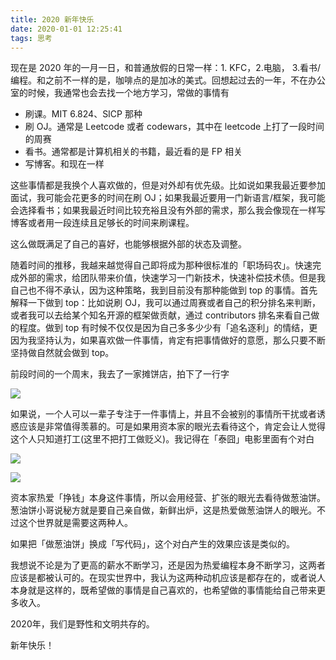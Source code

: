 ```yaml
---
title: 2020 新年快乐
date: 2020-01-01 12:25:41
tags: 思考
---
```

现在是 2020 年的一月一日，和普通放假的日常一样：1. KFC，2.电脑， 3.看书/编程。和之前不一样的是，咖啡点的是加冰的美式。回想起过去的一年，不在办公室的时候，我通常也会去找一个地方学习，常做的事情有

- 刷课。MIT 6.824、SICP 那种
- 刷 OJ。通常是 Leetcode 或者 codewars，其中在 leetcode 上打了一段时间的周赛
- 看书。通常都是计算机相关的书籍，最近看的是 FP 相关
- 写博客。和现在一样

这些事情都是我换个人喜欢做的，但是对外却有优先级。比如说如果我最近要参加面试，我可能会花更多的时间在刷 OJ；如果我最近要用一门新语言/框架，我可能会选择看书；如果我最近时间比较充裕且没有外部的需求，那么我会像现在一样写博客或者用一段连续且足够长的时间来刷课程。

这么做既满足了自己的喜好，也能够根据外部的状态及调整。

随着时间的推移，我越来越觉得自己即将成为那种很标准的「职场码农」。快速完成外部的需求，给团队带来价值，快速学习一门新技术，快速补偿技术债。但是我自己也不得不承认，因为这种策略，我到目前没有那种能做到 top 的事情。首先解释一下做到 top：比如说刷 OJ，我可以通过周赛或者自己的积分排名来判断，或者我可以去给某个知名开源的框架做贡献，通过 contributors 排名来看自己做的程度。做到 top 有时候不仅仅是因为自己多多少少有「追名逐利」的情结，更因为我坚持认为，如果喜欢做一件事情，肯定有把事情做好的意愿，那么只要不断坚持做自然就会做到 top。

前段时间的一个周末，我去了一家摊饼店，拍下了一行字

![](http://ww1.sinaimg.cn/mw690/a67b702fgy1gagzjtfpp5j20u01407fd.jpg)

如果说，一个人可以一辈子专注于一件事情上，并且不会被别的事情所干扰或者诱惑应该是非常值得羡慕的。可是如果用资本家的眼光去看待这个，肯定会让人觉得这个人只知道打工(这里不把打工做贬义)。我记得在「泰囧」电影里面有个对白

![](http://ww1.sinaimg.cn/mw690/a67b702fgy1gah030l1rhj20rs0doq4n.jpg)

![](http://ww1.sinaimg.cn/mw690/a67b702fgy1gah03e89o2j20rt0dt40p.jpg)

资本家热爱「挣钱」本身这件事情，所以会用经营、扩张的眼光去看待做葱油饼。葱油饼小哥说秘方就是要自己亲自做，新鲜出炉，这是热爱做葱油饼人的眼光。不过这个世界就是需要这两种人。

如果把「做葱油饼」换成「写代码」，这个对白产生的效果应该是类似的。

我想说不论是为了更高的薪水不断学习，还是因为热爱编程本身不断学习，这两者应该是都被认可的。在现实世界中，我认为这两种动机应该是都存在的，或者说人本身就是这样的，既希望做的事情是自己喜欢的，也希望做的事情能给自己带来更多收入。

2020年，我们是野性和文明共存的。

新年快乐！
